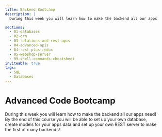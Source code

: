 ```yaml
---
title: Backend Bootcamp
description: |
  During this week you will learn how to make the backend all our apps need! By the end of this course you will be able to set up your own database, create models for your apps data and set up your own REST server to make the first of many backends!

sections:
  - 01-databases
  - 02-orm
  - 03-relations-and-rest-apis
  - 04-advanced-apis
  - 04-rest-plus-redux
  - 05-webshop-server
  - 99-shell-commands-cheatsheet
inviteable: true
tags:
  - SQL
  - Databases
---
```


# Advanced Code Bootcamp

During this week you will learn how to make the backend all our apps need! By the end of this course you will be able to set up your own database, create models for your apps data and set up your own REST server to make the first of many backends!
